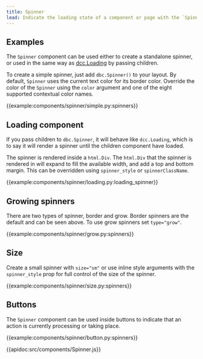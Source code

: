 ```yaml
---
title: Spinner
lead: Indicate the loading state of a component or page with the `Spinner` component.
---
```


## Examples

The `Spinner` component can be used either to create a standalone spinner, or used in the same way as [dcc.Loading](https://dash.plot.ly/dash-core-components/loading) by passing children.

To create a simple spinner, just add `dbc.Spinner()` to your layout. By default, `Spinner` uses the current text color for its border color. Override the color of the `Spinner` using the `color` argument and one of the eight supported contextual color names.

{{example:components/spinner/simple.py:spinners}}

## Loading component

If you pass children to `dbc.Spinner`, it will behave like `dcc.Loading`, which is to say it will render a spinner until the children component have loaded.

The spinner is rendered inside a `html.Div`. The `html.Div` that the spinner is rendered in will expand to fill the available width, and add a top and bottom margin. This can be overridden using `spinner_style` or `spinnerClassName`.

{{example:components/spinner/loading.py:loading_spinner}}

## Growing spinners

There are two types of spinner, border and grow. Border spinners are the default and can be seen above. To use grow spinners set `type="grow"`.

{{example:components/spinner/grow.py:spinners}}

## Size

Create a small spinner with `size="sm"` or use inline style arguments with the `spinner_style` prop for full control of the size of the spinner.

{{example:components/spinner/size.py:spinners}}

## Buttons

The `Spinner` component can be used inside buttons to indicate that an action is currently processing or taking place.

{{example:components/spinner/button.py:spinners}}

{{apidoc:src/components/Spinner.js}}
